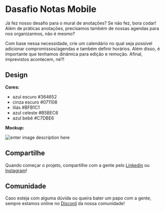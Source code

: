# Dasafio Notas Mobile

Já fez nosso desafio para o mural de anotações? Se não fez, bora codar! Além de práticas anotações, precisamos também de nossas agendas para nos organizarmos, não é mesmo? 

Com base nessa necessidade, crie um calendário no qual seja possível adicionar compromissos/agendas e também definir horários. Além disso, é importante que tenhamos dinâmica para edição e remoção. Afinal, imprevistos acontecem, né?!

## Design

**Cores:**

 - azul escuro #364652
 - cinza escuro #071108
 - lilás #BFB1C1
 - azul celeste #B5BEC6
 - azul bebê #C7DBE6

**Mockup:** 

![enter image description here](https://i.ibb.co/Qkz0fzT/iphone-1.png)

## Compartilhe 

Quando começar o projeto, compartilhe com a gente pelo [Linkedin](https://www.linkedin.com/company/wave-labs) ou [Instagram](https://www.instagram.com/_wavelabs/)! 

## Comunidade

Caso esteja com alguma dúvida ou queira bater um papo com a gente, sempre estamos online no [Discord](https://discord.gg/AHbF8BK) da nossa comunidade! 
